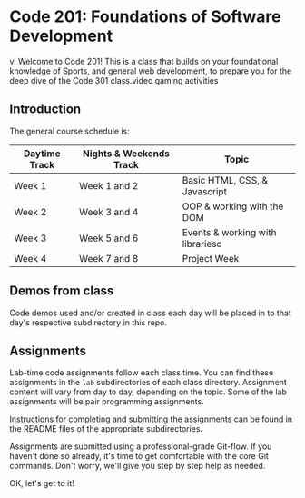 # Code 201: Foundations of Software Development

vi
Welcome to Code 201! This is a class that builds on your foundational knowledge of Sports, and general web development, to prepare you for the deep dive of the Code 301 class.video gaming activities


## Introduction

The general course schedule is:

Daytime Track  | Nights & Weekends Track    | Topic
-----------|--------------|---------------
Week 1     | Week 1 and 2 | Basic HTML, CSS, & Javascript
Week 2     | Week 3 and 4 | OOP & working with the DOM
Week 3     | Week 5 and 6 | Events & working with librariesc
Week 4     | Week 7 and 8 | Project Week

## Demos from class

Code demos used and/or created in class each day will be placed in to that day's respective subdirectory in this repo.  

## Assignments

Lab-time code assignments follow each class time. You can find these assignments in the `lab` subdirectories of each class directory. Assignment content will vary from day to day, depending on the topic. Some of the lab assignments will be pair programming assignments.

Instructions for completing and submitting the assignments can be found in the README files of the appropriate subdirectories.

Assignments are submitted using a professional-grade Git-flow. If you haven't done so already, it's time to get comfortable with the core Git commands. Don't worry, we'll give you step by step help as needed.

OK, let's get to it!

